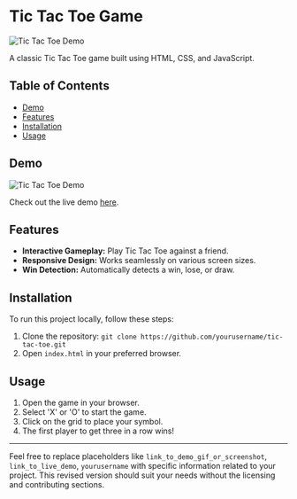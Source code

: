 # Tic Tac Toe Game

![Tic Tac Toe Demo](lhttps://mrohit23.github.io/Tic-Tac-Toe-Game/)

A classic Tic Tac Toe game built using HTML, CSS, and JavaScript.

## Table of Contents

- [Demo](#demo)
- [Features](#features)
- [Installation](#installation)
- [Usage](#usage)

## Demo

![Tic Tac Toe Demo](https://mrohit23.github.io/Tic-Tac-Toe-Game/)

Check out the live demo [here](link_to_live_demo).

## Features

- **Interactive Gameplay:** Play Tic Tac Toe against a friend.
- **Responsive Design:** Works seamlessly on various screen sizes.
- **Win Detection:** Automatically detects a win, lose, or draw.

## Installation

To run this project locally, follow these steps:

1. Clone the repository: `git clone https://github.com/yourusername/tic-tac-toe.git`
2. Open `index.html` in your preferred browser.

## Usage

1. Open the game in your browser.
2. Select 'X' or 'O' to start the game.
3. Click on the grid to place your symbol.
4. The first player to get three in a row wins!

---

Feel free to replace placeholders like `link_to_demo_gif_or_screenshot`, `link_to_live_demo`, `yourusername` with specific information related to your project. This revised version should suit your needs without the licensing and contributing sections.
